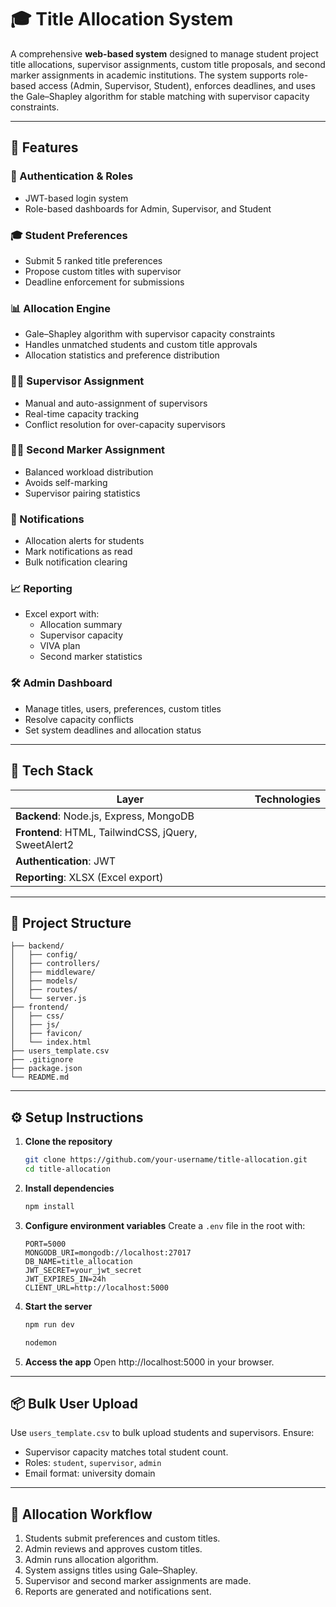 # 🎓 Title Allocation System

A comprehensive **web-based system** designed to manage student project title allocations, supervisor assignments, custom title proposals, and second marker assignments in academic institutions. The system supports role-based access (Admin, Supervisor, Student), enforces deadlines, and uses the Gale–Shapley algorithm for stable matching with supervisor capacity constraints.

---

## 🚀 Features

### 🔐 Authentication & Roles
- JWT-based login system
- Role-based dashboards for Admin, Supervisor, and Student

### 🎓 Student Preferences
- Submit 5 ranked title preferences
- Propose custom titles with supervisor
- Deadline enforcement for submissions

### 📊 Allocation Engine
- Gale–Shapley algorithm with supervisor capacity constraints
- Handles unmatched students and custom title approvals
- Allocation statistics and preference distribution

### 👨‍🏫 Supervisor Assignment
- Manual and auto-assignment of supervisors
- Real-time capacity tracking
- Conflict resolution for over-capacity supervisors

### 🧑‍🏫 Second Marker Assignment
- Balanced workload distribution
- Avoids self-marking
- Supervisor pairing statistics

### 📢 Notifications
- Allocation alerts for students
- Mark notifications as read
- Bulk notification clearing

### 📈 Reporting
- Excel export with:
  - Allocation summary
  - Supervisor capacity
  - VIVA plan
  - Second marker statistics

### 🛠 Admin Dashboard
- Manage titles, users, preferences, custom titles
- Resolve capacity conflicts
- Set system deadlines and allocation status

---

## 🧰 Tech Stack

| Layer | Technologies |
|--------|----------------|
|**Backend**: Node.js, Express, MongoDB|
|**Frontend**: HTML, TailwindCSS, jQuery, SweetAlert2|
|**Authentication**: JWT|
|**Reporting**: XLSX (Excel export)|

---

## 📁 Project Structure

```
├── backend/
│   ├── config/
│   ├── controllers/
│   ├── middleware/
│   ├── models/
│   ├── routes/
│   └── server.js
├── frontend/
│   ├── css/
│   ├── js/
│   ├── favicon/
│   └── index.html
├── users_template.csv
├── .gitignore
├── package.json
└── README.md
```

---

## ⚙️ Setup Instructions

1. **Clone the repository**
   ```bash
   git clone https://github.com/your-username/title-allocation.git
   cd title-allocation
   ```

2. **Install dependencies**
   ```bash
   npm install
   ```

3. **Configure environment variables**
   Create a `.env` file in the root with:
   ```env
   PORT=5000
   MONGODB_URI=mongodb://localhost:27017
   DB_NAME=title_allocation
   JWT_SECRET=your_jwt_secret
   JWT_EXPIRES_IN=24h
   CLIENT_URL=http://localhost:5000
   ```

4. **Start the server**
   ```bash
   npm run dev
   ```

   ```bash
   nodemon
   ```

5. **Access the app**
   Open http://localhost:5000 in your browser.

---

## 📦 Bulk User Upload

Use `users_template.csv` to bulk upload students and supervisors. Ensure:
- Supervisor capacity matches total student count.
- Roles: `student`, `supervisor`, `admin`
- Email format: university domain

---

## 📌 Allocation Workflow

1. Students submit preferences and custom titles.
2. Admin reviews and approves custom titles.
3. Admin runs allocation algorithm.
4. System assigns titles using Gale–Shapley.
5. Supervisor and second marker assignments are made.
6. Reports are generated and notifications sent.